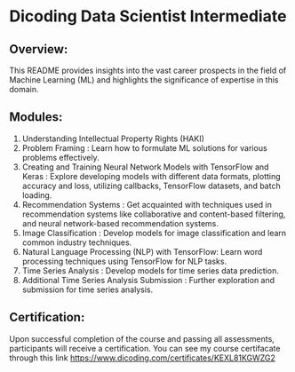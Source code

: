 # Dicoding Data Scientist Intermediate

## Overview:
This README provides insights into the vast career prospects in the field of Machine Learning (ML) and highlights the significance of expertise in this domain.

## Modules:
1. Understanding Intellectual Property Rights (HAKI)
2. Problem Framing : Learn how to formulate ML solutions for various problems effectively.
3. Creating and Training Neural Network Models with TensorFlow and Keras : Explore developing models with different data formats, plotting accuracy and loss, utilizing callbacks, TensorFlow datasets, and batch loading.
4. Recommendation Systems : Get acquainted with techniques used in recommendation systems like collaborative and content-based filtering, and neural network-based recommendation systems.
5. Image Classification : Develop models for image classification and learn common industry techniques.
6. Natural Language Processing (NLP) with TensorFlow: Learn word processing techniques using TensorFlow for NLP tasks.
7. Time Series Analysis : Develop models for time series data prediction.
8. Additional Time Series Analysis Submission : Further exploration and submission for time series analysis.

## Certification:

Upon successful completion of the course and passing all assessments, participants will receive a certification. You can see my course certifacate through this link https://www.dicoding.com/certificates/KEXL81KGWZG2

